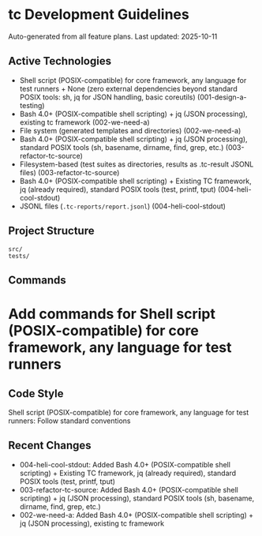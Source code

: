 # tc Development Guidelines

Auto-generated from all feature plans. Last updated: 2025-10-11

## Active Technologies
- Shell script (POSIX-compatible) for core framework, any language for test runners + None (zero external dependencies beyond standard POSIX tools: sh, jq for JSON handling, basic coreutils) (001-design-a-testing)
- Bash 4.0+ (POSIX-compatible shell scripting) + jq (JSON processing), existing tc framework (002-we-need-a)
- File system (generated templates and directories) (002-we-need-a)
- Bash 4.0+ (POSIX-compatible shell scripting) + jq (JSON processing), standard POSIX tools (sh, basename, dirname, find, grep, etc.) (003-refactor-tc-source)
- Filesystem-based (test suites as directories, results as .tc-result JSONL files) (003-refactor-tc-source)
- Bash 4.0+ (POSIX-compatible shell scripting) + Existing TC framework, jq (already required), standard POSIX tools (test, printf, tput) (004-heli-cool-stdout)
- JSONL files (`.tc-reports/report.jsonl`) (004-heli-cool-stdout)

## Project Structure
```
src/
tests/
```

## Commands
# Add commands for Shell script (POSIX-compatible) for core framework, any language for test runners

## Code Style
Shell script (POSIX-compatible) for core framework, any language for test runners: Follow standard conventions

## Recent Changes
- 004-heli-cool-stdout: Added Bash 4.0+ (POSIX-compatible shell scripting) + Existing TC framework, jq (already required), standard POSIX tools (test, printf, tput)
- 003-refactor-tc-source: Added Bash 4.0+ (POSIX-compatible shell scripting) + jq (JSON processing), standard POSIX tools (sh, basename, dirname, find, grep, etc.)
- 002-we-need-a: Added Bash 4.0+ (POSIX-compatible shell scripting) + jq (JSON processing), existing tc framework

<!-- MANUAL ADDITIONS START -->
<!-- MANUAL ADDITIONS END -->
